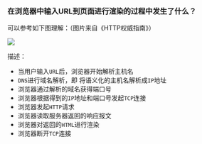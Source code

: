 ### 在浏览器中输入URL到页面进行渲染的过程中发生了什么？

可以参考如下图理解：（图片来自《HTTP权威指南》）

![](E:\pro\web_preview\面试相关\面试中的解释性问题(排名不分先后)\HTTP相关面试题\images\2862899185-5c0d0bf5b5a52.png)

描述：

- 当用户输入`URL`后，浏览器开始解析主机名
- `DNS`进行域名解析，即 将语义化的主机名解析成`IP`地址
- 浏览器通过解析的域名获得端口号
- 浏览器根据得到的`IP`地址和端口号发起`TCP`连接
- 浏览器发起`HTTP`请求
- 浏览器读取服务器返回的响应报文
- 浏览器对返回的`HTML`进行渲染
- 浏览器断开`TCP`连接

